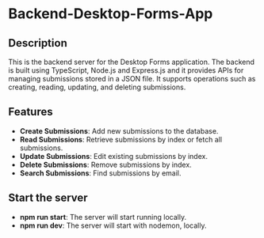 # Backend-Desktop-Forms-App

## Description
This is the backend server for the Desktop Forms application. The backend is built using TypeScript, Node.js and Express.js and it provides APIs for managing submissions stored in a JSON file. It supports operations such as creating, reading, updating, and deleting submissions.

## Features
- **Create Submissions**: Add new submissions to the database.
- **Read Submissions**: Retrieve submissions by index or fetch all submissions.
- **Update Submissions**: Edit existing submissions by index.
- **Delete Submissions**: Remove submissions by index.
- **Search Submissions**: Find submissions by email.

## Start the server
- **npm run start**: The server will start running locally.
- **npm run dev**: The server will start with nodemon, locally.



